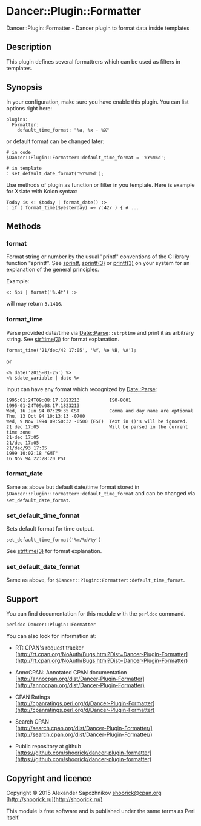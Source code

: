 # Dancer::Plugin::Formatter
Dancer::Plugin::Formatter - Dancer plugin to format data inside templates

## Description

This plugin defines several formattrers which can be used as filters in templates.

## Synopsis

In your configuration, make sure you have enable this plugin.
You can list options right here:

    plugins:
      Formatter:
        default_time_format: "%a, %x - %X"

or default format can be changed later:

    # in code
    $Dancer::Plugin::Formatter::default_time_format = '%Y%m%d';

    # in template
    : set_default_date_format('%Y%m%d');

Use methods of plugin as function or filter in you template. Here is example for Xslate with Kolon syntax:

    Today is <: $today | format_date() :>
    : if ( format_time($yesterday) =~ /:42/ ) { # ...

## Methods

### format

Format string or number by the usual "printf" conventions
of the C library function "sprintf".
See [sprintf](http://perldoc.perl.org/functions/sprintf.html),
[sprintf(3)](http://man.he.net/man3/sprintf)
or [printf(3)](http://man.he.net/man3/printf) on your system
for an explanation of the general principles.

Example:

	<: $pi | format('%.4f') :>

will may return `3.1416`.

### format_time

Parse provided date/time via [Date::Parse](http://search.cpan.org/perldoc?Date::Parse)`::strptime` and print it as arbitrary string.
See [strftime(3)](http://man.he.net/man3/strftime) for format explanation.

    format_time('21/dec/42 17:05', '%Y, %e %B, %A');

or

    <% date('2015-01-25') %>
    <% $date_variable | date %>

Input can have any format which recognized
by [Date::Parse](http://search.cpan.org/perldoc?Date::Parse):

	1995:01:24T09:08:17.1823213           ISO-8601
	1995-01-24T09:08:17.1823213
	Wed, 16 Jun 94 07:29:35 CST           Comma and day name are optional
	Thu, 13 Oct 94 10:13:13 -0700
	Wed, 9 Nov 1994 09:50:32 -0500 (EST)  Text in ()'s will be ignored.
	21 dec 17:05                          Will be parsed in the current time zone
	21-dec 17:05
	21/dec 17:05
	21/dec/93 17:05
	1999 10:02:18 "GMT"
	16 Nov 94 22:28:20 PST

### format_date

Same as above but default date/time format
stored in `$Dancer::Plugin::Formatter::default_time_format`
and can be changed via `set_default_date_format`.

### set\_default_time\_format

Sets default format for time output.

    set_default_time_format('%m/%d/%y')

See [strftime(3)](http://man.he.net/man3/strftime) for format explanation.

### set\_default_date\_format

Same as above, for `$Dancer::Plugin::Formatter::default_time_format`.

## Support

You can find documentation for this module with the `perldoc` command.

    perldoc Dancer::Plugin::Formatter

You can also look for information at:

- RT: CPAN's request tracker  
[http://rt.cpan.org/NoAuth/Bugs.html?Dist=Dancer-Plugin-Formatter](http://rt.cpan.org/NoAuth/Bugs.html?Dist=Dancer-Plugin-Formatter)

- AnnoCPAN: Annotated CPAN documentation  
[http://annocpan.org/dist/Dancer-Plugin-Formatter](http://annocpan.org/dist/Dancer-Plugin-Formatter)

- CPAN Ratings  
[http://cpanratings.perl.org/d/Dancer-Plugin-Formatter](http://cpanratings.perl.org/d/Dancer-Plugin-Formatter)

- Search CPAN  
[http://search.cpan.org/dist/Dancer-Plugin-Formatter/](http://search.cpan.org/dist/Dancer-Plugin-Formatter/)

- Public repository at github  
[https://github.com/shoorick/dancer-plugin-formatter](https://github.com/shoorick/dancer-plugin-formatter)

## Copyright and licence

Copyright © 2015 Alexander Sapozhnikov <shoorick@cpan.org> [http://shoorick.ru](http://shoorick.ru/)

This module is free software and is published under the same terms as Perl itself.

